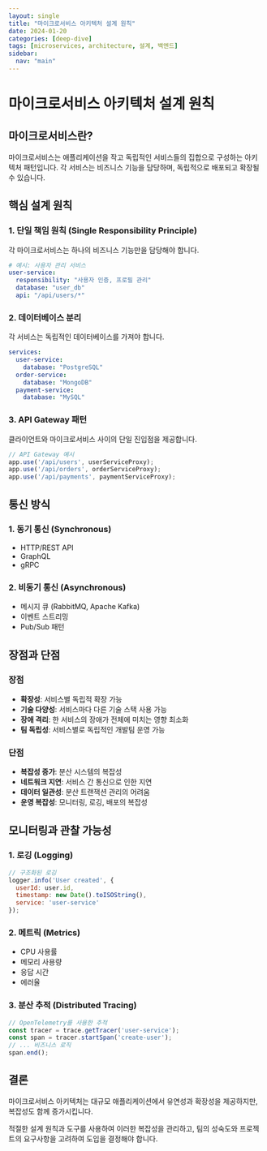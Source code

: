 ```yaml
---
layout: single
title: "마이크로서비스 아키텍처 설계 원칙"
date: 2024-01-20
categories: [deep-dive]
tags: [microservices, architecture, 설계, 백엔드]
sidebar:
  nav: "main"
---
```


# 마이크로서비스 아키텍처 설계 원칙

## 마이크로서비스란?

마이크로서비스는 애플리케이션을 작고 독립적인 서비스들의 집합으로 구성하는 아키텍처 패턴입니다. 각 서비스는 비즈니스 기능을 담당하며, 독립적으로 배포되고 확장될 수 있습니다.

## 핵심 설계 원칙

### 1. 단일 책임 원칙 (Single Responsibility Principle)
각 마이크로서비스는 하나의 비즈니스 기능만을 담당해야 합니다.

```yaml
# 예시: 사용자 관리 서비스
user-service:
  responsibility: "사용자 인증, 프로필 관리"
  database: "user_db"
  api: "/api/users/*"
```

### 2. 데이터베이스 분리
각 서비스는 독립적인 데이터베이스를 가져야 합니다.

```yaml
services:
  user-service:
    database: "PostgreSQL"
  order-service:
    database: "MongoDB"
  payment-service:
    database: "MySQL"
```

### 3. API Gateway 패턴
클라이언트와 마이크로서비스 사이의 단일 진입점을 제공합니다.

```javascript
// API Gateway 예시
app.use('/api/users', userServiceProxy);
app.use('/api/orders', orderServiceProxy);
app.use('/api/payments', paymentServiceProxy);
```

## 통신 방식

### 1. 동기 통신 (Synchronous)
- HTTP/REST API
- GraphQL
- gRPC

### 2. 비동기 통신 (Asynchronous)
- 메시지 큐 (RabbitMQ, Apache Kafka)
- 이벤트 스트리밍
- Pub/Sub 패턴

## 장점과 단점

### 장점
- **확장성**: 서비스별 독립적 확장 가능
- **기술 다양성**: 서비스마다 다른 기술 스택 사용 가능
- **장애 격리**: 한 서비스의 장애가 전체에 미치는 영향 최소화
- **팀 독립성**: 서비스별로 독립적인 개발팀 운영 가능

### 단점
- **복잡성 증가**: 분산 시스템의 복잡성
- **네트워크 지연**: 서비스 간 통신으로 인한 지연
- **데이터 일관성**: 분산 트랜잭션 관리의 어려움
- **운영 복잡성**: 모니터링, 로깅, 배포의 복잡성

## 모니터링과 관찰 가능성

### 1. 로깅 (Logging)
```javascript
// 구조화된 로깅
logger.info('User created', {
  userId: user.id,
  timestamp: new Date().toISOString(),
  service: 'user-service'
});
```

### 2. 메트릭 (Metrics)
- CPU 사용률
- 메모리 사용량
- 응답 시간
- 에러율

### 3. 분산 추적 (Distributed Tracing)
```javascript
// OpenTelemetry를 사용한 추적
const tracer = trace.getTracer('user-service');
const span = tracer.startSpan('create-user');
// ... 비즈니스 로직
span.end();
```

## 결론

마이크로서비스 아키텍처는 대규모 애플리케이션에서 유연성과 확장성을 제공하지만, 복잡성도 함께 증가시킵니다. 

적절한 설계 원칙과 도구를 사용하여 이러한 복잡성을 관리하고, 팀의 성숙도와 프로젝트의 요구사항을 고려하여 도입을 결정해야 합니다.
